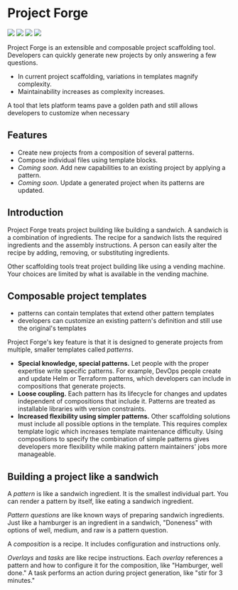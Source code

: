# Project Forge

<a href="https://pypi.org/project/project-forge/"><img src="https://img.shields.io/pypi/v/project-forge.svg"></a>
<a href="https://pypi.org/project/project-forge/"><img src="https://img.shields.io/pypi/l/project-forge.svg"></a>
<a href="https://pypi.org/project/project-forge/"><img src="https://img.shields.io/pypi/pyversions/project-forge.svg"></a>
<a href="https://github.com/callowayproject/project-forge/actions"><img src="https://github.com/callowayproject/project-forge/workflows/CI/badge.svg"></a>

<!--start-->

Project Forge is an extensible and composable project scaffolding tool.
Developers can quickly generate new projects by only answering a few questions.

- In current project scaffolding, variations in templates magnify complexity.
- Maintainability increases as complexity increases.

A tool that lets platform teams pave a golden path and still allows developers to customize when necessary

## Features

- Create new projects from a composition of several patterns.
- Compose individual files using template blocks.
- *Coming soon.* Add new capabilities to an existing project by applying a pattern.
- *Coming soon.* Update a generated project when its patterns are updated.

## Introduction

Project Forge treats project building like building a sandwich.
A sandwich is a combination of ingredients.
The recipe for a sandwich lists the required ingredients and the assembly instructions.
A person can easily alter the recipe by adding, removing, or substituting ingredients.

Other scaffolding tools treat project building like using a vending machine.
Your choices are limited by what is available in the vending machine.

## Composable project templates

- patterns can contain templates that extend other pattern templates
- developers can customize an existing pattern's definition and still use the original's templates

Project Forge's key feature is that it is designed to generate projects from multiple, smaller templates called _patterns_.

- **Special knowledge, special patterns.**
    Let people with the proper expertise write specific patterns.
    For example, DevOps people create and update Helm or Terraform patterns, which developers can include in compositions that generate projects.
- **Loose coupling.**
    Each pattern has its lifecycle for changes and updates independent of compositions that include it.
    Patterns are treated as installable libraries with version constraints.
- **Increased flexibility using simpler patterns.**
    Other scaffolding solutions must include all possible options in the template.
    This requires complex template logic which increases template maintenance difficulty.
    Using compositions to specify the combination of simple patterns gives developers more flexibility while making pattern maintainers' jobs more manageable.

## Building a project like a sandwich

A _pattern_ is like a sandwich ingredient.
It is the smallest individual part.
You can render a pattern by itself, like eating a sandwich ingredient.

*Pattern questions* are like known ways of preparing sandwich ingredients.
Just like a hamburger is an ingredient in a sandwich, "Doneness" with options of well, medium, and raw is a pattern question.

A *composition* is a recipe.
It includes configuration and instructions only.

*Overlays* and *tasks* are like recipe instructions.
Each _overlay_ references a pattern and how to configure it for the composition, like "Hamburger, well done."
A task performs an action during project generation, like "stir for 3 minutes."

<!--end-->
